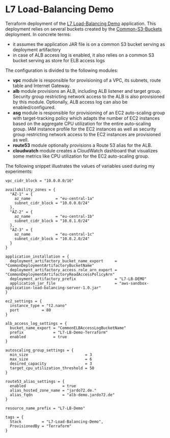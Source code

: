 # L7 Load-Balancing Demo
Terraform deployment of the [L7 Load-Balancing Demo](../../L7-Load-Balancing) application. This deployment relies on several buckets created by the [Common-S3-Buckets](../../Common-S3-Buckets) deployment. In concrete terms:
* it assumes the application JAR file is on a common S3 bucket serving as deployment artifactory
* in case of ALB access log is enabled, it also relies on a common S3 bucket serving as store for ELB access logs

The configuration is divided to the following modules:
* **vpc** module is responsible for provisioning of a VPC, its subnets, route table and Internet Gateway.
* **alb** module provisions an ALB, including ALB listener and target group. Security group restricting network access to the ALB is also provisioned by this module. Optionally, ALB access log can also be enabled/configured.
* **asg** module is responsible for provisioning of an EC2 auto-scaling group with target-tracking policy which adapts the number of EC2 instances based on the aggregate CPU utilization for the entire auto-scaling group. IAM instance profile for the EC2 instances as well as security group restricting network access to the EC2 instances are provisioned as well.
* **route53** module optionally provisions a Route 53 alias for the ALB.
* **cloudwatch** module creates a CloudWatch dashboard that visualizes some metrics like CPU utilization for the EC2 auto-scaling group.

The following snippet illustrates the values of variables used during my experiments:

```hcl
vpc_cidr_block = "10.0.0.0/16"

availability_zones = {
  "AZ-1" = {
    az_name           = "eu-central-1a"
    subnet_cidr_block = "10.0.0.0/24"
  },
  "AZ-2" = {
    az_name           = "eu-central-1b"
    subnet_cidr_block = "10.0.1.0/24"
  },
  "AZ-3" = {
    az_name           = "eu-central-1c"
    subnet_cidr_block = "10.0.2.0/24"
  }
}

application_installation = {
  deployment_artifactory_bucket_name_export     = "CommonDeploymentArtifactoryBucketName"
  deployment_artifactory_access_role_arn_export = "CommonDeploymentArtifactoryReadAccessPolicyArn"
  deployment_artifactory_prefix                 = "L7-LB-DEMO"
  application_jar_file                          = "aws-sandbox-application-load-balancing-server-1.0.jar"
}

ec2_settings = {
  instance_type = "t2.nano"
  port          = 80
}

alb_access_log_settings = {
  bucket_name_export = "CommonELBAccessLogBucketName"
  prefix             = "L7-LB-Demo-Terraform"
  enabled            = true
}

autoscaling_group_settings = {
  min_size                         = 3
  max_size                         = 6
  desired_capacity                 = 3
  target_cpu_utilization_threshold = 50
}

route53_alias_settings = {
  enabled                = true
  alias_hosted_zone_name = "jardo72.de."
  alias_fqdn             = "alb-demo.jardo72.de"
}

resource_name_prefix = "L7-LB-Demo"

tags = {
  Stack         = "L7-Load-Balancing-Demo",
  ProvisionedBy = "Terraform"
}
```
